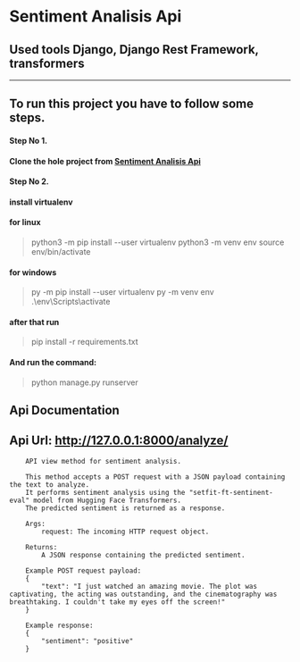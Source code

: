 # Sentiment Analisis Api

## Used tools Django, Django Rest Framework, transformers 

------
## To run this project you have to follow some steps.

#### **Step No 1.**

#### Clone the hole project from [Sentiment Analisis Api](https://github.com/MdArifulislam21/Sentiment_Analisis_Api.git)

#### Step No 2.

#### install virtualenv  
#### for linux 
>   python3 -m pip install --user virtualenv
 >  python3 -m venv env
 >  source env/bin/activate

#### for windows 
 > py -m pip install --user virtualenv
 > py -m venv env
 > .\env\Scripts\activate


#### after that run 
> pip install -r requirements.txt

#### And run the command: 
> python manage.py runserver


## Api Documentation 

## Api Url: http://127.0.0.1:8000/analyze/

>
        API view method for sentiment analysis.

        This method accepts a POST request with a JSON payload containing the text to analyze.
        It performs sentiment analysis using the "setfit-ft-sentinent-eval" model from Hugging Face Transformers.
        The predicted sentiment is returned as a response.

        Args:
            request: The incoming HTTP request object.

        Returns:
            A JSON response containing the predicted sentiment.

        Example POST request payload:
        {
            "text": "I just watched an amazing movie. The plot was captivating, the acting was outstanding, and the cinematography was breathtaking. I couldn't take my eyes off the screen!"
        }

        Example response:
        {
            "sentiment": "positive"
        }
